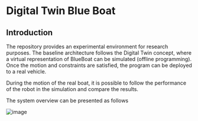# Digital Twin Blue Boat

## Introduction

The repository provides an experimental environment for research purposes. The baseline architecture follows the Digital Twin concept, where a virtual representation of BlueBoat can be simulated (offline programming). Once the motion and constraints are satisfied, the program can be deployed to a real vehicle.

During the motion of the real boat, it is possible to follow the performance of the robot in the simulation and compare the results.

The system overview can be presented as follows

![image](https://github.com/markusbuchholz/digital_twin_blueboat/assets/30973337/46bc8e21-91fb-4a97-82ff-848698d98988)





